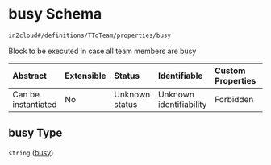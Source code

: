 # busy Schema

```txt
in2cloud#/definitions/TToTeam/properties/busy
```

Block to be executed in case all team members are busy

| Abstract            | Extensible | Status         | Identifiable            | Custom Properties | Additional Properties | Access Restrictions | Defined In                                                                     |
| :------------------ | :--------- | :------------- | :---------------------- | :---------------- | :-------------------- | :------------------ | :----------------------------------------------------------------------------- |
| Can be instantiated | No         | Unknown status | Unknown identifiability | Forbidden         | Allowed               | none                | [TDSLRoot.schema.json*](../schema/TDSLRoot.schema.json "open original schema") |

## busy Type

`string` ([busy](tdslroot-definitions-ttoteam-properties-busy.md))
